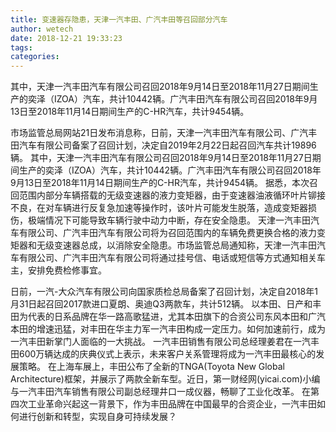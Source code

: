 ```yaml
---
title: 变速器存隐患，天津一汽丰田、广汽丰田等召回部分汽车
author: wetech
date: 2018-12-21 19:33:23
tags: 
categories: 
---
```

其中，天津一汽丰田汽车有限公司召回2018年9月14日至2018年11月27日期间生产的奕泽（IZOA）汽车，共计10442辆。广汽丰田汽车有限公司召回2018年9月13日至2018年11月14日期间生产的C-HR汽车，共计9454辆。
<!-- more -->
市场监管总局网站21日发布消息称，日前，天津一汽丰田汽车有限公司、广汽丰田汽车有限公司备案了召回计划，决定自2019年2月22日起召回汽车共计19896辆。
其中，天津一汽丰田汽车有限公司召回2018年9月14日至2018年11月27日期间生产的奕泽（IZOA）汽车，共计10442辆。广汽丰田汽车有限公司召回2018年9月13日至2018年11月14日期间生产的C-HR汽车，共计9454辆。
据悉，本次召回范围内部分车辆搭载的无级变速器的液力变矩器，由于变速器油液循环叶片铆接不良，在对车辆进行反复急加速等操作时，该叶片可能发生脱落，造成变矩器损伤，极端情况下可能导致车辆行驶中动力中断，存在安全隐患。
天津一汽丰田汽车有限公司、广汽丰田汽车有限公司将为召回范围内的车辆免费更换合格的液力变矩器和无级变速器总成，以消除安全隐患。市场监管总局通知称，天津一汽丰田汽车有限公司、广汽丰田汽车有限公司将通过挂号信、电话或短信等方式通知相关车主，安排免费检修事宜。
 
 
日前，一汽-大众汽车有限公司向国家质检总局备案了召回计划，决定自2018年1月31日起召回2017款进口夏朗、奥迪Q3两款车，共计512辆。
以本田、日产和丰田为代表的日系品牌在华一路高歌猛进，尤其本田旗下的合资公司东风本田和广汽本田的增速迅猛，对丰田在华主力军一汽丰田构成一定压力。如何加速前行，成为一汽丰田新掌门人面临的一大挑战。
一汽丰田销售有限公司总经理姜君在一汽丰田600万辆达成的庆典仪式上表示，未来客户关系管理将成为一汽丰田最核心的发展策略。
在上海车展上，丰田公布了全新的TNGA(Toyota New Global Architecture)框架，并展示了两款全新车型。近日，第一财经网(yicai.com)小编与一汽丰田汽车销售有限公司副总经理井口一成仪器，畅聊了工业化改革。
在第四次工业革命兴起这一背景下，作为丰田品牌在中国最早的合资企业，一汽丰田如何进行创新和转型，实现自身可持续发展？
